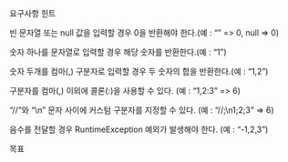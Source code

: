 요구사항 힌트

빈 문자열 또는 null 값을 입력할 경우 0을 반환해야 한다.(예 : “” => 0, null => 0)

숫자 하나를 문자열로 입력할 경우 해당 숫자를 반환한다.(예 : “1”)

숫자 두개를 컴마(,) 구분자로 입력할 경우 두 숫자의 합을 반환한다.(예 : “1,2”)

구분자를 컴마(,) 이외에 콜론(:)을 사용할 수 있다. (예 : “1,2:3” => 6)

“//”와 “\n” 문자 사이에 커스텀 구분자를 지정할 수 있다. (예 : “//;\n1;2;3” => 6)

음수를 전달할 경우 RuntimeException 예외가 발생해야 한다. (예 : “-1,2,3”)

목표
